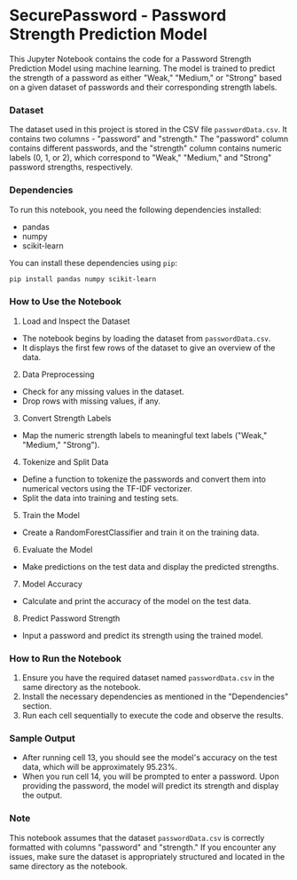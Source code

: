 # SecurePassword - Password Strength Prediction Model

This Jupyter Notebook contains the code for a Password Strength Prediction Model using machine learning. The model is trained to predict the strength of a password as either "Weak," "Medium," or "Strong" based on a given dataset of passwords and their corresponding strength labels.

### Dataset

The dataset used in this project is stored in the CSV file `passwordData.csv`. It contains two columns - "password" and "strength." The "password" column contains different passwords, and the "strength" column contains numeric labels (0, 1, or 2), which correspond to "Weak," "Medium," and "Strong" password strengths, respectively.

### Dependencies

To run this notebook, you need the following dependencies installed:

- pandas
- numpy
- scikit-learn

You can install these dependencies using `pip`:

```bash
pip install pandas numpy scikit-learn
```

### How to Use the Notebook

1. Load and Inspect the Dataset

- The notebook begins by loading the dataset from `passwordData.csv`.
- It displays the first few rows of the dataset to give an overview of the data.

2. Data Preprocessing

- Check for any missing values in the dataset.
- Drop rows with missing values, if any.

3. Convert Strength Labels

- Map the numeric strength labels to meaningful text labels ("Weak," "Medium," "Strong").

4. Tokenize and Split Data

- Define a function to tokenize the passwords and convert them into numerical vectors using the TF-IDF vectorizer.
- Split the data into training and testing sets.

5. Train the Model

- Create a RandomForestClassifier and train it on the training data.

6. Evaluate the Model

- Make predictions on the test data and display the predicted strengths.

7. Model Accuracy

- Calculate and print the accuracy of the model on the test data.

8. Predict Password Strength

- Input a password and predict its strength using the trained model.

### How to Run the Notebook

1. Ensure you have the required dataset named `passwordData.csv` in the same directory as the notebook.
2. Install the necessary dependencies as mentioned in the "Dependencies" section.
3. Run each cell sequentially to execute the code and observe the results.

### Sample Output

- After running cell 13, you should see the model's accuracy on the test data, which will be approximately 95.23%.
- When you run cell 14, you will be prompted to enter a password. Upon providing the password, the model will predict its strength and display the output.

### Note

This notebook assumes that the dataset `passwordData.csv` is correctly formatted with columns "password" and "strength." If you encounter any issues, make sure the dataset is appropriately structured and located in the same directory as the notebook.
